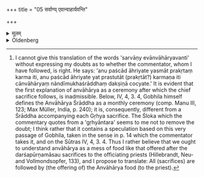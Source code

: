 +++
title = "05 सर्वाण्य् एवान्वाहार्यवन्ति"

+++

<details><summary>मूलम्</summary>

सर्वाण्य् एवान्वाहार्यवन्ति ५
</details>

<details><summary>Oldenberg</summary>

5. [^2]  All (ceremonies) are accompanied by the Anvāhārya (Śrāddha).


[^2]:  I cannot give this translation of the words 'sarvāṇy evānvāhāryavanti' without expressing my doubts as to whether the commentator, whom I have followed, is right. He says: 'anu paścād āhriyate yasmāt prakṛtaṃ karma iti, anu paścād āhriyate yat prastutāt (prakṛtāt?) karmaṇa iti cānvāhāryaṃ nāndīmukhaśrāddhaṃ dakṣiṇā cocyate.' It is evident that the first explanation of anvāhārya as a ceremony after which the chief sacrifice follows, is inadmissible. Below, IV, 4, 3. 4, Gobhila himself defines the Anvāhārya Śrāddha as a monthly ceremony (comp. Manu III, 123; Max Müller, India, p. 240); it is, consequently, different from a Śrāddha accompanying each Gṛhya sacrifice. The Śloka which the commentary quotes from a 'gṛhyāntara' seems to me not to remove the doubt; I think rather that it contains a speculation based on this very passage of Gobhila, taken in the sense in p. 14 which the commentator takes it, and on the Sūtras IV, 4, 3. 4. Thus I rather believe that we ought to understand anvāhārya as a mess of food like that offered after the darśapūrṇamāsau sacrifices to the officiating priests (Hillebrandt, Neu- and Vollmondsopfer, 133), and I propose to translate: All (sacrifices) are followed by (the offering of) the Anvāhārya food (to the priest).
</details>
